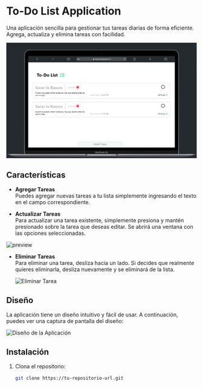 
# <h1>To-Do List Application</h1> 

Una aplicación sencilla para gestionar tus tareas diarias de forma eficiente. Agrega, actualiza y elimina tareas con facilidad.

  ![Diseño](src/ReadmeAssets/bocet.png)

## Características

- **Agregar Tareas**  
  Puedes agregar nuevas tareas a tu lista simplemente ingresando el texto en el campo correspondiente.

- **Actualizar Tareas**  
  Para actualizar una tarea existente, simplemente presiona y mantén presionado sobre la tarea que deseas editar. Se abrirá una ventana con las opciones seleccionadas.

![preview](src/ReadmeAssets/videoOfeditPreview.gif)

- **Eliminar Tareas**  
  Para eliminar una tarea, desliza hacia un lado. Si decides que realmente quieres eliminarla, desliza nuevamente y se eliminará de la lista.

  ![Eliminar Tarea](ruta/a/la/imagen/eliminar-tarea.png)

## Diseño

La aplicación tiene un diseño intuitivo y fácil de usar. A continuación, puedes ver una captura de pantalla del diseño:

![Diseño de la Aplicación](ruta/a/la/imagen/diseño.png)

## Instalación

1. Clona el repositorio:
   ```bash
   git clone https://tu-repositorio-url.git
